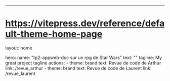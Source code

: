 ---
# https://vitepress.dev/reference/default-theme-home-page
layout: home

hero:
  name: "tp2-appweb-doc sur un rpg de Star Wars"
  text: ""
  tagline: My great project tagline
  actions:
    - theme: brand
      text: Revue de code de Arthur
      link: /revue_arthur
    - theme: brand
      text: Revue de code de Laurent
      link: /revue_laurent



